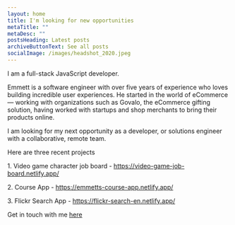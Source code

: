 ```yaml
---
layout: home
title: I'm looking for new opportunities
metaTitle: ""
metaDesc: ""
postsHeading: Latest posts
archiveButtonText: See all posts
socialImage: /images/headshot_2020.jpeg
---
```


I am a full-stack JavaScript developer. 

Emmett is a software engineer with over five years of experience who loves building incredible user experiences. He started in the world of eCommerce — working with organizations such as Govalo, the eCommerce gifting solution, having worked with startups and shop merchants to bring their products online.

I am looking for my next opportunity as a developer, or solutions engineer with a collaborative, remote team.

H﻿ere are three recent projects

1﻿. Video game character job board - https://video-game-job-board.netlify.app/ 

2﻿. Course App - https://emmetts-course-app.netlify.app/

3﻿. Flickr Search App - https://flickr-search-en.netlify.app/


G﻿et in touch with me [here](/contact)




﻿ 
